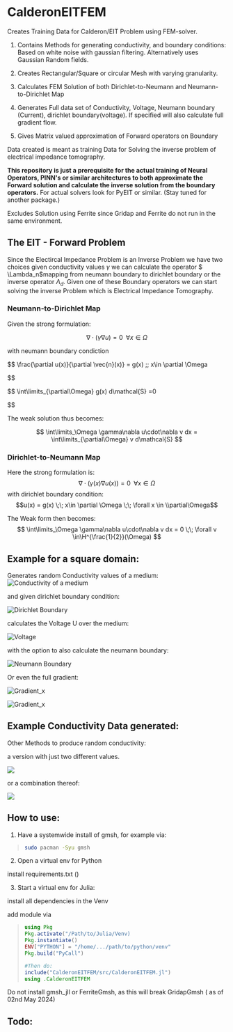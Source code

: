 # CalderonEITFEM

Creates Training Data for Calderon/EIT Problem using FEM-solver.

1. Contains Methods for generating conductivity, and boundary conditions:
   Based on white noise with gaussian filtering. 
   Alternatively uses Gaussian Random fields. 

2. Creates Rectangular/Square or circular Mesh with varying granularity.

3. Calculates FEM Solution of both Dirichlet-to-Neumann and Neumann-to-Dirichlet Map

4. Generates Full data set of Conductivity, Voltage, Neumann boundary (Current), dirichlet boundary(voltage). If specified will also calculate full gradient flow. 

5. Gives Matrix valued approximation of Forward operators on Boundary

Data created is meant as training Data for Solving the inverse problem of electrical impedance tomography.

**This repository is just a prerequisite for the actual training of Neural Operators, PINN's or similar architectures to both approximate the Forward solution and calculate the inverse solution from the boundary operators.** For actual solvers look for PyEIT or similar. (Stay tuned for another package.)

Excludes Solution using Ferrite since Gridap and Ferrite do not run in the same environment.

## The EIT - Forward Problem

Since the Electircal Impedance Problem is an Inverse Problem we have two choices given conductivity values $\gamma$ we can calculate the operator $ \Lambda_n$mapping from neumann boundary to dirichlet boundary or the inverse operator $\Lambda_d$. 
Given one of these Boundary operators we can start solving the inverse Problem which is Electrical Impedance Tomography.

### Neumann-to-Dirichlet Map

Given the strong formulation:

$$
\nabla\cdot(\gamma \nabla u) = 0 \;\;\forall x\in\Omega
$$

with neumann boundary condiction

$$
\frac{\partial u(x)}{\partial \vec{n}(x)} = g(x) \;\; x\in \partial \Omega 


$$

$$
\int\limits_{\partial\Omega} g(x) d\mathcal{S} =0 

$$







The weak solution thus becomes: 

$$ \int\limits_\Omega \gamma\nabla u\cdot\nabla v dx = \int\limits_{\partial\Omega} v d\mathcal{S} $$

### Dirichlet-to-Neumann Map

Here the strong formulation is:
$$\nabla \cdot (\gamma(x) \nabla u(x)) =0 \;\; \forall x \in \Omega $$
with dirichlet boundary condition:
$$u(x) = g(x) \;\; x\in \partial \Omega \;\; \forall x \in \\partial\Omega$$

The Weak form then becomes: 
$$ \int\limits_\Omega \gamma\nabla u\cdot\nabla v dx = 0 \;\; \forall v \in\H^{\frac{1}{2}}(\Omega) $$

## Example for a square domain:

Generates random Conductivity values of a medium: 
![Conductivity of a medium](images/conductivity.svg)

and given dirichlet boundary condition:

![Dirichlet Boundary](images/dirichlet.svg)

calculates the Voltage U over the medium:

![Voltage](images/Voltage.svg) 

with the option to also calculate the neumann boundary:

![Neumann Boundary](images/neumann.svg)

Or even the full gradient:

![Gradient_x](images/Gradientx.svg)

![Gradient_x](images/Gradienty.svg)

## Example Conductivity Data generated:

Other Methods to produce random conductivity:

a version with just two different values.

![](images/2color.svg)

or a combination thereof:

![](images/Combined.svg)

## How to use:

1. Have a systemwide install of gmsh, for example via:



<blockquote>

```bash
sudo pacman -Syu gmsh
```

</blockquote>


2. Open a virtual env for Python

install requirements.txt ()

3. Start a virtual env for Julia:

install all dependencies in the Venv

add module via


<blockquote>

```Julia
using Pkg
Pkg.activate("/Path/to/Julia/Venv)
Pkg.instantiate()
ENV["PYTHON"] = "/home/.../path/to/python/venv"
Pkg.build("PyCall")

#Then do:
include("CalderonEITFEM/src/CalderonEITFEM.jl")
using .CalderonEITFEM

```

</blockquote>


Do not install gmsh_jll or FerriteGmsh, as this will break GridapGmsh ( as of 02nd May 2024)

## Todo:
